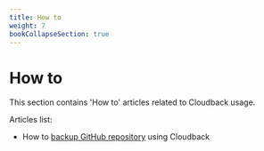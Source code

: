 ```yaml
---
title: How to
weight: 7
bookCollapseSection: true
---
```


# How to

This section contains 'How to' articles related to Cloudback usage. 

Articles list:

 - How to [backup GitHub repository](https://docs.cloudback.it/how-to/how-to-backup-github-repository/) using Cloudback